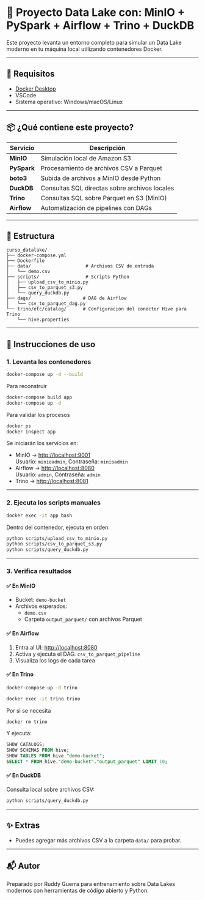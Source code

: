 # 🧪 Proyecto Data Lake con: MinIO + PySpark + Airflow + Trino + DuckDB

Este proyecto levanta un entorno completo para simular un Data Lake moderno en tu máquina local utilizando contenedores Docker.

---

## 🔧 Requisitos

- [Docker Desktop](https://www.docker.com/products/docker-desktop/)
- VSCode
- Sistema operativo: Windows/macOS/Linux

---

## 📦 ¿Qué contiene este proyecto?

| Servicio | Descripción |
|----------|-------------|
| **MinIO** | Simulación local de Amazon S3 |
| **PySpark** | Procesamiento de archivos CSV a Parquet |
| **boto3** | Subida de archivos a MinIO desde Python |
| **DuckDB** | Consultas SQL directas sobre archivos locales |
| **Trino** | Consultas SQL sobre Parquet en S3 (MinIO) |
| **Airflow** | Automatización de pipelines con DAGs |

---

## 📁 Estructura

```
curso_datalake/
├── docker-compose.yml
├── Dockerfile
├── data/                    # Archivos CSV de entrada
│   └── demo.csv
├── scripts/                 # Scripts Python
│   ├── upload_csv_to_minio.py
│   ├── csv_to_parquet_s3.py
│   └── query_duckdb.py
├── dags/                   # DAG de Airflow
│   └── csv_to_parquet_dag.py
└── trino/etc/catalog/      # Configuración del conector Hive para Trino
    └── hive.properties
```

---

## 🚀 Instrucciones de uso

### 1. Levanta los contenedores

```bash
docker-compose up -d --build
```

Para reconstruir

```bash
docker-compose build app
docker-compose up -d
```

Para validar los procesos

```bash
docker ps
docker inspect app
```

Se iniciarán los servicios en:

- MinIO → [http://localhost:9001](http://localhost:9001)  
  Usuario: `minioadmin`, Contraseña: `minioadmin`
- Airflow → [http://localhost:8080](http://localhost:8080)  
  Usuario: `admin`, Contraseña: `admin`
- Trino → [http://localhost:8081](http://localhost:8081)

---

### 2. Ejecuta los scripts manuales

```bash
docker exec -it app bash
```

Dentro del contenedor, ejecuta en orden:

```bash
python scripts/upload_csv_to_minio.py
python scripts/csv_to_parquet_s3.py
python scripts/query_duckdb.py
```

---

### 3. Verifica resultados

#### ✅ En MinIO

- Bucket: `demo-bucket`
- Archivos esperados:
  - `demo.csv`
  - Carpeta `output_parquet/` con archivos Parquet

#### ✅ En Airflow

1. Entra al UI: [http://localhost:8080](http://localhost:8080)
2. Activa y ejecuta el DAG: `csv_to_parquet_pipeline`
3. Visualiza los logs de cada tarea

#### ✅ En Trino

```bash
docker-compose up -d trino
```

```bash
docker exec -it trino trino
```

Por si se necesita 

```bash
docker rm trino
```

Y ejecuta:

```sql
SHOW CATALOGS;
SHOW SCHEMAS FROM hive;
SHOW TABLES FROM hive."demo-bucket";
SELECT * FROM hive."demo-bucket"."output_parquet" LIMIT 10;
```

#### ✅ En DuckDB

Consulta local sobre archivos CSV:

```bash
python scripts/query_duckdb.py
```

---

## ✨ Extras

- Puedes agregar más archivos CSV a la carpeta `data/` para probar.

---

## 📬 Autor

Preparado por Ruddy Guerra para entrenamiento sobre Data Lakes modernos con herramientas de código abierto y Python.